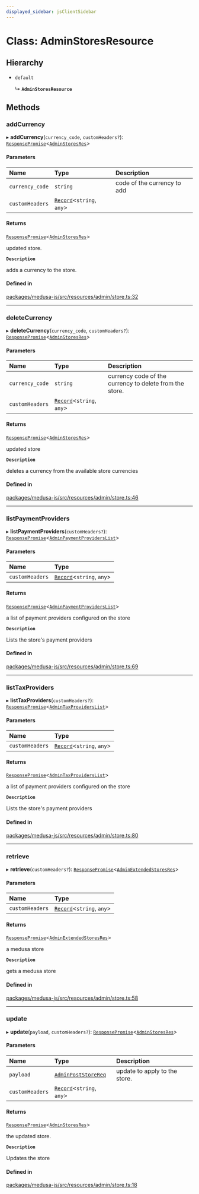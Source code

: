 ```yaml
---
displayed_sidebar: jsClientSidebar
---
```


# Class: AdminStoresResource

## Hierarchy

- `default`

  ↳ **`AdminStoresResource`**

## Methods

### addCurrency

▸ **addCurrency**(`currency_code`, `customHeaders?`): [`ResponsePromise`](../modules/internal-12.md#responsepromise)<[`AdminStoresRes`](../modules/internal-8.internal.md#adminstoresres)\>

#### Parameters

| Name | Type | Description |
| :------ | :------ | :------ |
| `currency_code` | `string` | code of the currency to add |
| `customHeaders` | [`Record`](../modules/internal.md#record)<`string`, `any`\> |  |

#### Returns

[`ResponsePromise`](../modules/internal-12.md#responsepromise)<[`AdminStoresRes`](../modules/internal-8.internal.md#adminstoresres)\>

updated store.

**`Description`**

adds a currency to the store.

#### Defined in

[packages/medusa-js/src/resources/admin/store.ts:32](https://github.com/medusajs/medusa/blob/c4ac5e6959/packages/medusa-js/src/resources/admin/store.ts#L32)

___

### deleteCurrency

▸ **deleteCurrency**(`currency_code`, `customHeaders?`): [`ResponsePromise`](../modules/internal-12.md#responsepromise)<[`AdminStoresRes`](../modules/internal-8.internal.md#adminstoresres)\>

#### Parameters

| Name | Type | Description |
| :------ | :------ | :------ |
| `currency_code` | `string` | currency code of the currency to delete from the store. |
| `customHeaders` | [`Record`](../modules/internal.md#record)<`string`, `any`\> |  |

#### Returns

[`ResponsePromise`](../modules/internal-12.md#responsepromise)<[`AdminStoresRes`](../modules/internal-8.internal.md#adminstoresres)\>

updated store

**`Description`**

deletes a currency from the available store currencies

#### Defined in

[packages/medusa-js/src/resources/admin/store.ts:46](https://github.com/medusajs/medusa/blob/c4ac5e6959/packages/medusa-js/src/resources/admin/store.ts#L46)

___

### listPaymentProviders

▸ **listPaymentProviders**(`customHeaders?`): [`ResponsePromise`](../modules/internal-12.md#responsepromise)<[`AdminPaymentProvidersList`](../modules/internal-8.internal.md#adminpaymentproviderslist)\>

#### Parameters

| Name | Type |
| :------ | :------ |
| `customHeaders` | [`Record`](../modules/internal.md#record)<`string`, `any`\> |

#### Returns

[`ResponsePromise`](../modules/internal-12.md#responsepromise)<[`AdminPaymentProvidersList`](../modules/internal-8.internal.md#adminpaymentproviderslist)\>

a list of payment providers configured on the store

**`Description`**

Lists the store's payment providers

#### Defined in

[packages/medusa-js/src/resources/admin/store.ts:69](https://github.com/medusajs/medusa/blob/c4ac5e6959/packages/medusa-js/src/resources/admin/store.ts#L69)

___

### listTaxProviders

▸ **listTaxProviders**(`customHeaders?`): [`ResponsePromise`](../modules/internal-12.md#responsepromise)<[`AdminTaxProvidersList`](../modules/internal-8.internal.md#admintaxproviderslist)\>

#### Parameters

| Name | Type |
| :------ | :------ |
| `customHeaders` | [`Record`](../modules/internal.md#record)<`string`, `any`\> |

#### Returns

[`ResponsePromise`](../modules/internal-12.md#responsepromise)<[`AdminTaxProvidersList`](../modules/internal-8.internal.md#admintaxproviderslist)\>

a list of payment providers configured on the store

**`Description`**

Lists the store's payment providers

#### Defined in

[packages/medusa-js/src/resources/admin/store.ts:80](https://github.com/medusajs/medusa/blob/c4ac5e6959/packages/medusa-js/src/resources/admin/store.ts#L80)

___

### retrieve

▸ **retrieve**(`customHeaders?`): [`ResponsePromise`](../modules/internal-12.md#responsepromise)<[`AdminExtendedStoresRes`](../modules/internal-8.internal.md#adminextendedstoresres)\>

#### Parameters

| Name | Type |
| :------ | :------ |
| `customHeaders` | [`Record`](../modules/internal.md#record)<`string`, `any`\> |

#### Returns

[`ResponsePromise`](../modules/internal-12.md#responsepromise)<[`AdminExtendedStoresRes`](../modules/internal-8.internal.md#adminextendedstoresres)\>

a medusa store

**`Description`**

gets a medusa store

#### Defined in

[packages/medusa-js/src/resources/admin/store.ts:58](https://github.com/medusajs/medusa/blob/c4ac5e6959/packages/medusa-js/src/resources/admin/store.ts#L58)

___

### update

▸ **update**(`payload`, `customHeaders?`): [`ResponsePromise`](../modules/internal-12.md#responsepromise)<[`AdminStoresRes`](../modules/internal-8.internal.md#adminstoresres)\>

#### Parameters

| Name | Type | Description |
| :------ | :------ | :------ |
| `payload` | [`AdminPostStoreReq`](internal-8.internal.AdminPostStoreReq.md) | update to apply to the store. |
| `customHeaders` | [`Record`](../modules/internal.md#record)<`string`, `any`\> |  |

#### Returns

[`ResponsePromise`](../modules/internal-12.md#responsepromise)<[`AdminStoresRes`](../modules/internal-8.internal.md#adminstoresres)\>

the updated store.

**`Description`**

Updates the store

#### Defined in

[packages/medusa-js/src/resources/admin/store.ts:18](https://github.com/medusajs/medusa/blob/c4ac5e6959/packages/medusa-js/src/resources/admin/store.ts#L18)
